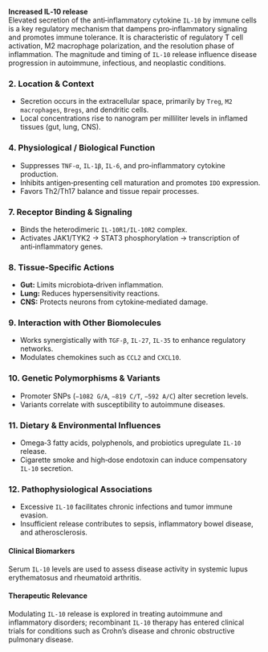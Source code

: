 **Increased IL‑10 release**  
Elevated secretion of the anti‑inflammatory cytokine `IL‑10` by immune cells is a key regulatory mechanism that dampens pro‑inflammatory signaling and promotes immune tolerance. It is characteristic of regulatory T cell activation, M2 macrophage polarization, and the resolution phase of inflammation. The magnitude and timing of `IL‑10` release influence disease progression in autoimmune, infectious, and neoplastic conditions.  

### 2. Location & Context  
- Secretion occurs in the extracellular space, primarily by `Treg`, `M2 macrophages`, `Bregs`, and dendritic cells.  
- Local concentrations rise to nanogram per milliliter levels in inflamed tissues (gut, lung, CNS).  

### 4. Physiological / Biological Function  
- Suppresses `TNF‑α`, `IL‑1β`, `IL‑6`, and pro‑inflammatory cytokine production.  
- Inhibits antigen‑presenting cell maturation and promotes `IDO` expression.  
- Favors Th2/Th17 balance and tissue repair processes.  

### 7. Receptor Binding & Signaling  
- Binds the heterodimeric `IL‑10R1/IL‑10R2` complex.  
- Activates JAK1/TYK2 → STAT3 phosphorylation → transcription of anti‑inflammatory genes.  

### 8. Tissue‑Specific Actions  
- **Gut:** Limits microbiota‑driven inflammation.  
- **Lung:** Reduces hypersensitivity reactions.  
- **CNS:** Protects neurons from cytokine‑mediated damage.  

### 9. Interaction with Other Biomolecules  
- Works synergistically with `TGF‑β`, `IL‑27`, `IL‑35` to enhance regulatory networks.  
- Modulates chemokines such as `CCL2` and `CXCL10`.  

### 10. Genetic Polymorphisms & Variants  
- Promoter SNPs (`−1082 G/A`, `−819 C/T`, `−592 A/C`) alter secretion levels.  
- Variants correlate with susceptibility to autoimmune diseases.  

### 11. Dietary & Environmental Influences  
- Omega‑3 fatty acids, polyphenols, and probiotics upregulate `IL‑10` release.  
- Cigarette smoke and high‑dose endotoxin can induce compensatory `IL‑10` secretion.  

### 12. Pathophysiological Associations  
- Excessive `IL‑10` facilitates chronic infections and tumor immune evasion.  
- Insufficient release contributes to sepsis, inflammatory bowel disease, and atherosclerosis.  

#### Clinical Biomarkers  
Serum `IL‑10` levels are used to assess disease activity in systemic lupus erythematosus and rheumatoid arthritis.  

#### Therapeutic Relevance  
Modulating `IL‑10` release is explored in treating autoimmune and inflammatory disorders; recombinant `IL‑10` therapy has entered clinical trials for conditions such as Crohn’s disease and chronic obstructive pulmonary disease.
